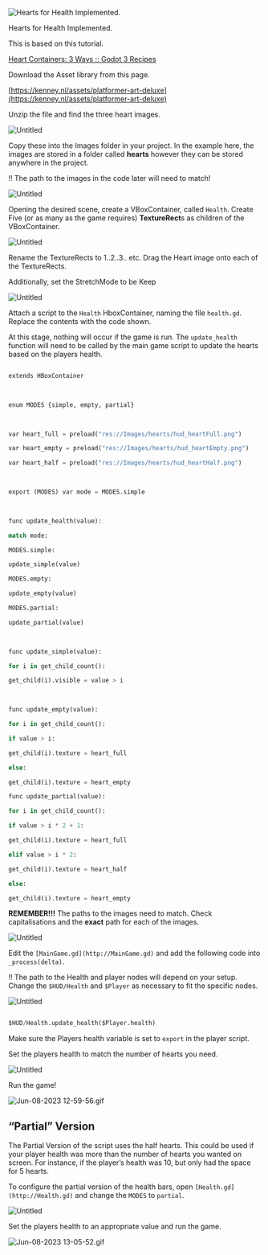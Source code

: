 
 

![Hearts for Health Implemented.](Work/ISD/1%20-%20Digital%20Assets/images/Untitled%2013.png)

  

Hearts for Health Implemented.

  

This is based on this tutorial.

  

[Heart Containers: 3 Ways :: Godot 3 Recipes](https://kidscancode.org/godot_recipes/3.x/ui/heart_containers_3/index.html)

  

Download the Asset library from this page.

  

[https://kenney.nl/assets/platformer-art-deluxe](https://kenney.nl/assets/platformer-art-deluxe)

  

Unzip the file and find the three heart images.

  

![Untitled](Work/ISD/1%20-%20Digital%20Assets/images/Untitled%2014.png)

  

Copy these into the Images folder in your project. In the example here, the images are stored in a folder called ************hearts************ however they can be stored anywhere in the project.

  

<aside>

‼️ The path to the images in the code later will need to match!

  

</aside>

  

![Untitled](Work/ISD/1%20-%20Digital%20Assets/images/Untitled%2015.png)

  

Opening the desired scene, create a VBoxContainer, called `Health`. Create Five (or as many as the game requires) ********TextureRect********s as children of the VBoxContainer.

  

![Untitled](Work/ISD/1%20-%20Digital%20Assets/images/Untitled%2016.png)

  

Rename the TextureRects to 1..2..3.. etc. Drag the Heart image onto each of the TextureRects.

  

Additionally, set the StretchMode to be Keep

  

![Untitled](Work/ISD/1%20-%20Digital%20Assets/images/Untitled%2017.png)

  

Attach a script to the `Health` HboxContainer, naming the file `health.gd`. Replace the contents with the code shown.

  

At this stage, nothing will occur if the game is run. The `update_health` function will need to be called by the main game script to update the hearts based on the players health.

  

```python

extends HBoxContainer

  

enum MODES {simple, empty, partial}

  

var heart_full = preload("res://Images/hearts/hud_heartFull.png")

var heart_empty = preload("res://Images/hearts/hud_heartEmpty.png")

var heart_half = preload("res://Images/hearts/hud_heartHalf.png")

  

export (MODES) var mode = MODES.simple

  

func update_health(value):

match mode:

MODES.simple:

update_simple(value)

MODES.empty:

update_empty(value)

MODES.partial:

update_partial(value)

  

func update_simple(value):

for i in get_child_count():

get_child(i).visible = value > i

  

func update_empty(value):

for i in get_child_count():

if value > i:

get_child(i).texture = heart_full

else:

get_child(i).texture = heart_empty

func update_partial(value):

for i in get_child_count():

if value > i * 2 + 1:

get_child(i).texture = heart_full

elif value > i * 2:

get_child(i).texture = heart_half

else:

get_child(i).texture = heart_empty

```

  

********************REMEMBER!!!******************** The paths to the images need to match. Check capitalisations and the **********exact********** path for each of the images.

  

![Untitled](Work/ISD/1%20-%20Digital%20Assets/images/Untitled%2018.png)

  

Edit the `[MainGame.gd](http://MainGame.gd)` and add the following code into `_process(delta)`.

  

<aside>

‼️ The path to the Health and player nodes will depend on your setup. Change the `$HUD/Health` and `$Player` as necessary to fit the specific nodes.

  

</aside>

  

![Untitled](Work/ISD/1%20-%20Digital%20Assets/images/Untitled%2019.png)

  

```python

$HUD/Health.update_health($Player.health)

```

  

Make sure the Players health variable is set to `export` in the player script.

  

Set the players health to match the number of hearts you need.

  

![Untitled](Work/ISD/1%20-%20Digital%20Assets/images/Untitled%2020.png)

  

Run the game!

  

![Jun-08-2023 12-59-56.gif](Notionimp/images/Jun-08-2023_12-59-56.gif)

  

## “Partial” Version

  

The Partial Version of the script uses the half hearts. This could be used if your player health was more than the number of hearts you wanted on screen. For instance, if the player’s health was 10, but only had the space for 5 hearts.

  

To configure the partial version of the health bars, open `[Health.gd](http://Health.gd)` and change the `MODES` to `partial`.

  

![Untitled](Work/ISD/1%20-%20Digital%20Assets/images/Untitled%2021.png)

  

Set the players health to an appropriate value and run the game.

  

![Jun-08-2023 13-05-52.gif](Notionimp/images/Jun-08-2023_13-05-52.gif)